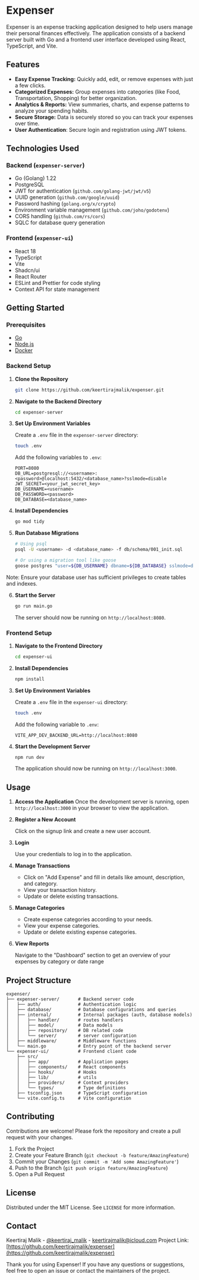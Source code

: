 # Expenser

Expenser is an expense tracking application designed to help users manage their personal finances effectively. The application consists of a backend server built with Go and a frontend user interface developed using React, TypeScript, and Vite.

## Features

- **Easy Expense Tracking:** Quickly add, edit, or remove expenses with just a few clicks.
- **Categorized Expenses:** Group expenses into categories (like Food, Transportation, Shopping) for better organization.
- **Analytics & Reports:** View summaries, charts, and expense patterns to analyze your spending habits.
- **Secure Storage:** Data is securely stored so you can track your expenses over time.
- **User Authentication**: Secure login and registration using JWT tokens.

## Technologies Used

### Backend (`expenser-server`)

- Go (Golang) 1.22
- PostgreSQL
- JWT for authentication (`github.com/golang-jwt/jwt/v5`)
- UUID generation (`github.com/google/uuid`)
- Password hashing (`golang.org/x/crypto`)
- Environment variable management (`github.com/joho/godotenv`)
- CORS handling (`github.com/rs/cors`)
- SQLC for database query generation

### Frontend (`expenser-ui`)

- React 18
- TypeScript
- Vite
- Shadcn/ui
- React Router
- ESLint and Prettier for code styling
- Context API for state management

## Getting Started

### Prerequisites

- [Go](https://golang.org/dl/)
- [Node.js](https://nodejs.org/en/download/)
- [Docker](https://www.docker.com/products/docker-desktop)

### Backend Setup

1. **Clone the Repository**

   ```bash
   git clone https://github.com/keertirajmalik/expenser.git
   ```

2. **Navigate to the Backend Directory**

   ```bash
   cd expenser-server
   ```

3. **Set Up Environment Variables**

   Create a `.env` file in the `expenser-server` directory:

   ```bash
   touch .env
   ```

   Add the following variables to `.env`:

   ```env
   PORT=8080
   DB_URL=postgresql://<username>:<password>@localhost:5432/<database_name>?sslmode=disable
   JWT_SECRET=<your_jwt_secret_key>
   DB_USERNAME=<username>
   DB_PASSWORD=<password>
   DB_DATABASE=<database_name>
   ```

4. **Install Dependencies**

   ```bash
   go mod tidy
   ```

5. **Run Database Migrations**

   ```bash
   # Using psql
   psql -U <username> -d <database_name> -f db/schema/001_init.sql

   # Or using a migration tool like goose
   goose postgres "user=${DB_USERNAME} dbname=${DB_DATABASE} sslmode=disable host=localhost password=${DB_PASSWORD}" -dir database/schema up
   ```

  Note: Ensure your database user has sufficient privileges to create tables and indexes.

6. **Start the Server**

   ```bash
   go run main.go
   ```

   The server should now be running on `http://localhost:8080`.

### Frontend Setup

1. **Navigate to the Frontend Directory**

   ```bash
   cd expenser-ui
   ```

2. **Install Dependencies**

   ```bash
   npm install
   ```

3. **Set Up Environment Variables**

   Create a `.env` file in the `expenser-ui` directory:

   ```bash
   touch .env
   ```

   Add the following variable to `.env`:

   ```env
   VITE_APP_DEV_BACKEND_URL=http://localhost:8080
   ```

4. **Start the Development Server**

   ```bash
   npm run dev
   ```

   The application should now be running on `http://localhost:3000`.

## Usage

1. **Access the Application**
   Once the development server is running, open `http://localhost:3000` in your browser to view the application.

2. **Register a New Account**

   Click on the signup link and create a new user account.

3. **Login**

   Use your credentials to log in to the application.

4. **Manage Transactions**

   - Click on "Add Expense" and fill in details like amount, description, and category.
   - View your transaction history.
   - Update or delete existing transactions.

5. **Manage Categories**

   - Create expense categories according to your needs.
   - View your expense categories.
   - Update or delete existing expense categories.

6. **View Reports**

   Navigate to the "Dashboard" section to get an overview of your expenses by category or date range

## Project Structure

```doc
expenser/
├── expenser-server/       # Backend server code
│   ├── auth/              # Authentication logic
│   ├── database/          # Database configurations and queries
│   ├── internal/          # Internal packages (auth, database models)
│   │   ├── handler/       # routes handlers
│   │   ├── model/         # Data models
│   │   ├── repository/    # DB related code
│   │   └── server/        # server configuration
│   ├── middleware/        # Middleware functions
│   └── main.go            # Entry point of the backend server
└── expenser-ui/           # Frontend client code
    ├── src/
    │   ├── app/           # Application pages
    │   ├── components/    # React components
    │   ├── hooks/         # Hooks
    │   ├── lib/           # utils
    │   ├── providers/     # Context providers
    │   └── types/         # Type definitions
    ├── tsconfig.json      # TypeScript configuration
    └── vite.config.ts     # Vite configuration
```

## Contributing

Contributions are welcome! Please fork the repository and create a pull request with your changes.

1. Fork the Project
2. Create your Feature Branch (`git checkout -b feature/AmazingFeature`)
3. Commit your Changes (`git commit -m 'Add some AmazingFeature'`)
4. Push to the Branch (`git push origin feature/AmazingFeature`)
5. Open a Pull Request

## License

Distributed under the MIT License. See `LICENSE` for more information.

## Contact

Keertiraj Malik - [@keertiraj_malik](https://x.com/keertiraj_malik) - <keertirajmalik@icloud.com>
Project Link: [https://github.com/keertirajmalik/expenser](https://github.com/keertirajmalik/expenser)

Thank you for using Expenser! If you have any questions or suggestions, feel free to open an issue or contact the maintainers of the project.
